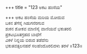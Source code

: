 +++
title = "123 ಅಕಟ ಹಂಸೆಯ"

+++
ಅಕಟ ಹಂಸೆಯ ಮರಿಯ ಮೋದುವ  
ಬಕನ ತೆಗೆಸೈ ಗಿಡುಗನೆರಗುವ   
ಶುಕನ ಶೋಕವ ಮಾಣಿಸೈ ವಾಣಿಯವೆ ಭಕುತರಲಿ  
ಪ್ರಕಟಭೂತಗ್ರಹದ ಬಾಧೆಗೆ  
ವಿಕಳೆ ನಿನ್ನಯ ಬಿರುದ ತಡೆದೆನು  
ಭಕುತವತ್ಸಲನಹರೆ ಸಲಹೆಂದೊರಲಿದಳು ತರಳೆ     ॥123॥